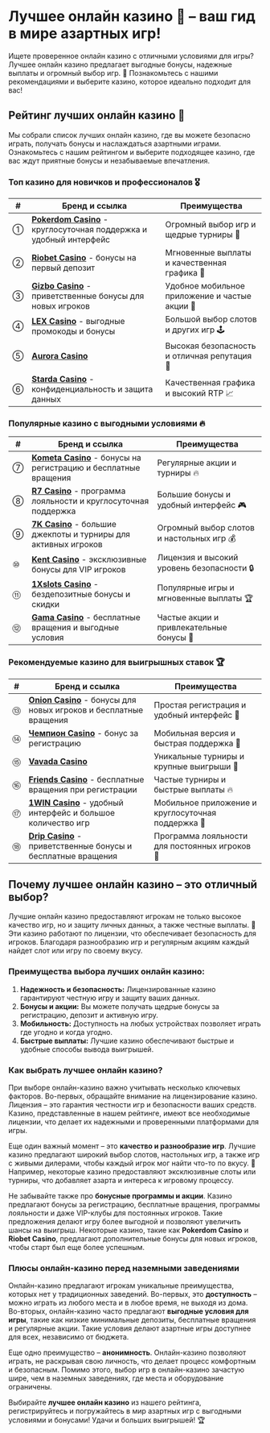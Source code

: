 # Лучшее онлайн казино 🎰 – ваш гид в мире азартных игр!

Ищете проверенное онлайн казино с отличными условиями для игры? Лучшее онлайн казино предлагает выгодные бонусы, надежные выплаты и огромный выбор игр. 🎉 Познакомьтесь с нашими рекомендациями и выберите казино, которое идеально подходит для вас!

## Рейтинг лучших онлайн казино 🎲

Мы собрали список лучших онлайн казино, где вы можете безопасно играть, получать бонусы и наслаждаться азартными играми. Ознакомьтесь с нашим рейтингом и выберите подходящее казино, где вас ждут приятные бонусы и незабываемые впечатления.

### Топ казино для новичков и профессионалов 🎖

| # | Бренд и ссылка                                                                                             | Преимущества                                                                                               |
|---|------------------------------------------------------------------------------------------------------------|-----------------------------------------------------------------------------------------------------------|
| ① | **[Pokerdom Casino](https://brandplay.link/4k77v2yx)** - круглосуточная поддержка и удобный интерфейс      | Огромный выбор игр и щедрые турниры 🎉                                                                     |
| ② | **[Riobet Casino](https://brandplay.link/7xBLTPyj)** - бонусы на первый депозит                            | Мгновенные выплаты и качественная графика 🎰                                                               |
| ③ | **[Gizbo Casino](https://brandplay.link/bprXw4YV)** - приветственные бонусы для новых игроков              | Удобное мобильное приложение и частые акции 💎                                                            |
| ④ | **[LEX Casino](https://brandplay.link/zW4hdDFV)** - выгодные промокоды и бонусы                            | Большой выбор слотов и других игр 🕹                                                                       |
| ⑤ | **[Aurora Casino](https://10trafic-stat2.com/click/668546556bcc6313411604bd/6766/13032/subaccount)**      | Высокая безопасность и отличная репутация 💎                                                               |
| ⑥ | **[Starda Casino](https://brandplay.link/fB7xwRFL)** - конфиденциальность и защита данных                  | Качественная графика и высокий RTP 📈                                                                      |

### Популярные казино с выгодными условиями 🔥

| # | Бренд и ссылка                                                                                             | Преимущества                                                                                               |
|---|------------------------------------------------------------------------------------------------------------|-----------------------------------------------------------------------------------------------------------|
| ⑦ | **[Kometa Casino](https://brandplay.link/8ZymQJV8)** - бонусы на регистрацию и бесплатные вращения         | Регулярные акции и турниры 🔥                                                                             |
| ⑧ | **[R7 Casino](https://brandplay.link/bMd3Yjsw)** - программа лояльности и круглосуточная поддержка         | Большие бонусы и удобный интерфейс 🎮                                                                     |
| ⑨ | **[7K Casino](https://brandplay.link/BvQyFShp)** - большие джекпоты и турниры для активных игроков         | Огромный выбор слотов и настольных игр 💰                                                                 |
| ⑩ | **[Kent Casino](https://brandplay.link/Fv2WP3js)** - эксклюзивные бонусы для VIP игроков                   | Лицензия и высокий уровень безопасности 🔒                                                               |
| ⑪ | **[1Xslots Casino](https://brandplay.link/hSB1khtr)** - бездепозитные бонусы и скидки                      | Популярные игры и мгновенные выплаты 🏆                                                                  |
| ⑫ | **[Gama Casino](https://brandplay.link/j6NMKsDz)** - бесплатные вращения и выгодные условия                | Частые акции и привлекательные бонусы 🎉                                                                  |

### Рекомендуемые казино для выигрышных ставок 🏆

| # | Бренд и ссылка                                                                                             | Преимущества                                                                                               |
|---|------------------------------------------------------------------------------------------------------------|-----------------------------------------------------------------------------------------------------------|
| ⑬ | **[Onion Casino](https://brandplay.link/zBGRVpQ9)** - бонусы для новых игроков и бесплатные вращения       | Простая регистрация и удобный интерфейс 🎁                                                                |
| ⑭ | **[Чемпион Casino](https://temon-gter.cfd/go/lRq?p80412p304504pcc44t17455)** - бонус за регистрацию       | Мобильная версия и быстрая поддержка 📱                                                                  |
| ⑮ | **[Vavada Casino](https://vavadapartner.pro/?promo=ea5c9275-6854-4505-94fc-95ab18221945-linkb2)**         | Уникальные турниры и крупные выигрыши 🏅                                                                 |
| ⑯ | **[Friends Casino](https://gofriends.vc/linkb2)** - бесплатные вращения при регистрации                   | Частые турниры и быстрые выплаты 🔥                                                                      |
| ⑰ | **[1WIN Casino](https://brandplay.link/smXVpBbG)** - удобный интерфейс и большое количество игр           | Мобильное приложение и круглосуточная поддержка 📲                                                       |
| ⑱ | **[Drip Casino](https://drp-ircp01.com/c07e6a3db)** - приветственные бонусы и бесплатные вращения         | Программа лояльности для постоянных игроков 💎                                                           |

## Почему лучшее онлайн казино – это отличный выбор?

Лучшие онлайн казино предоставляют игрокам не только высокое качество игр, но и защиту личных данных, а также честные выплаты. 🎉 Эти казино работают по лицензии, что обеспечивает безопасность для игроков. Благодаря разнообразию игр и регулярным акциям каждый найдет слот или игру по своему вкусу.

### Преимущества выбора лучших онлайн казино:

1. **Надежность и безопасность:** Лицензированные казино гарантируют честную игру и защиту ваших данных.
2. **Бонусы и акции:** Вы можете получать щедрые бонусы за регистрацию, депозит и активную игру.
3. **Мобильность:** Доступность на любых устройствах позволяет играть где угодно и когда угодно.
4. **Быстрые выплаты:** Лучшие казино обеспечивают быстрые и удобные способы вывода выигрышей.

### Как выбрать лучшее онлайн казино?

При выборе онлайн-казино важно учитывать несколько ключевых факторов. Во-первых, обращайте внимание на лицензирование казино. Лицензия – это гарантия честности игр и безопасности ваших средств. Казино, представленные в нашем рейтинге, имеют все необходимые лицензии, что делает их надежными и проверенными платформами для игры. 

Еще один важный момент – это **качество и разнообразие игр**. Лучшие казино предлагают широкий выбор слотов, настольных игр, а также игр с живыми дилерами, чтобы каждый игрок мог найти что-то по вкусу. 🎲 Например, некоторые казино предоставляют эксклюзивные слоты или турниры, что добавляет азарта и интереса к игровому процессу.

Не забывайте также про **бонусные программы и акции**. Казино предлагают бонусы за регистрацию, бесплатные вращения, программы лояльности и даже VIP-клубы для постоянных игроков. Такие предложения делают игру более выгодной и позволяют увеличить шансы на выигрыш. Некоторые казино, такие как **Pokerdom Casino** и **Riobet Casino**, предлагают дополнительные бонусы для новых игроков, чтобы старт был еще более успешным.

### Плюсы онлайн-казино перед наземными заведениями

Онлайн-казино предлагают игрокам уникальные преимущества, которых нет у традиционных заведений. Во-первых, это **доступность** – можно играть из любого места и в любое время, не выходя из дома. Во-вторых, онлайн-казино часто предлагают **выгодные условия для игры**, такие как низкие минимальные депозиты, бесплатные вращения и регулярные акции. Такие условия делают азартные игры доступнее для всех, независимо от бюджета.

Еще одно преимущество – **анонимность**. Онлайн-казино позволяют играть, не раскрывая свою личность, что делает процесс комфортным и безопасным. Помимо этого, выбор игр в онлайн-казино зачастую шире, чем в наземных заведениях, где места и оборудование ограничены.

Выбирайте **лучшее онлайн казино** из нашего рейтинга, регистрируйтесь и погружайтесь в мир азартных игр с выгодными условиями и бонусами! Удачи и больших выигрышей! 🏆
